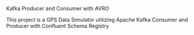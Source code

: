 Kafka Producer and Consumer with AVRO

This project is a GPS Data Simulator utliizing Apache Kafka Consumer and Producer with Confluent Schema Registry


